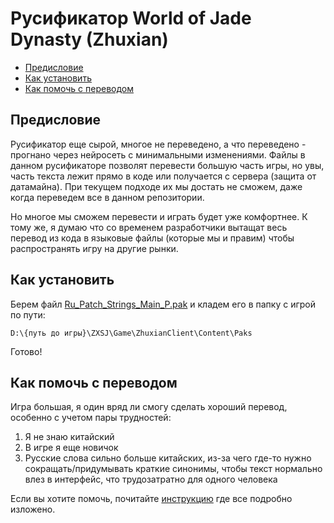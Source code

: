 # Русификатор World of Jade Dynasty (Zhuxian)

- [Предисловие](#предисловие)
- [Как установить](#как-установить)
- [Как помочь с переводом](#как-помочь-с-переводом)

## Предисловие

Русификатор еще сырой, многое не переведено, а что переведено - прогнано через нейросеть с минимальными изменениями.
Файлы в данном русификаторе позволят перевести большую часть игры, но увы, часть текста лежит прямо в коде или получается с сервера (защита от датамайна).
При текущем подходе их мы достать не сможем, даже когда переведем все в данном репозитории.

Но многое мы сможем перевести и играть будет уже комфортнее. К тому же, я думаю что со временем разработчики вытащат весь перевод из кода в языковые файлы (которые мы и правим) чтобы распространять игру на другие рынки.

## Как установить

Берем файл [Ru_Patch_Strings_Main_P.pak](patch/cn/Ru_Patch_Strings_Main_P.pak) и кладем его в папку с игрой по пути:
```
D:\{путь до игры}\ZXSJ\Game\ZhuxianClient\Content\Paks
```

Готово!

## Как помочь с переводом

Игра большая, я один вряд ли смогу сделать хороший перевод, особенно с учетом пары трудностей:
1. Я не знаю китайский
2. В игре я еще новичок
3. Русские слова сильно больше китайских, из-за чего где-то нужно сокращать/придумывать краткие синонимы, чтобы текст нормально влез в интерфейс, что трудозатратно для одного человека

Если вы хотите помочь, почитайте [инструкцию](instructions/README.md) где все подробно изложено.
